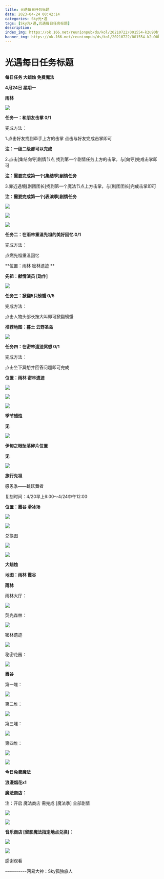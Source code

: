 ```yaml
---
title: 光遇每日任务标题
date: 2023-04-24 00:42:14
categories: Sky光•遇
tags: [Sky光•遇,光遇每日任务标题]
description: 
index_img: https://ok.166.net/reunionpub/ds/kol/20210722/001554-k2u90bj7ay.png?imageView&thumbnail=600x0&type=jpg
banner_img: https://ok.166.net/reunionpub/ds/kol/20210722/001554-k2u90bj7ay.png?imageView&thumbnail=600x0&type=jpg
---
```

# 光遇每日任务标题
**每日任务 大蜡烛 免费魔法**

 **4月24日 星期一**

 **雨林**

![](https://img.166.net/reunionpub/ds/kol/20230424/001220-t6s5n9ybje.jpg)

 **任务一：和朋友击掌 0/1**

完成方法：

1.点击好友找到牵手上方的击掌 点击与好友完成击掌即可

 **注：一级二级都可以完成**

2.点击[集结向导]剧情节点 找到第一个剧情任务上方的击掌，与[向导]完成击掌即可

 **注：需要完成第一个[集结季]剧情任务**

3.靠近遇境[剧团团长]找到第一个魔法节点上方击掌，与[剧团团长]完成击掌即可

 **注：需要完成第一个[表演季]剧情任务**

![](https://img.166.net/reunionpub/ds/kol/20230424/000115-2i93h7jn0r.jpeg)

![](https://img.166.net/reunionpub/ds/kol/20230424/000122-iju7dlsmv0.jpeg)

![](https://img.166.net/reunionpub/ds/kol/20230424/000128-8nju6tsczq.jpeg)

 **任务二：在雨林重温先祖的美好回忆 0/1**

完成方法：

点燃先祖重温回忆

 **位置：雨林 密林遗迹  **

 **先祖：献情演员 [动作]**

![](https://img.166.net/reunionpub/ds/kol/20230424/000437-6gsu2cf9kp.jpeg)

 **任务三：掀翻5只螃蟹 0/5**

完成方法：

点击人物头部长按大叫即可掀翻螃蟹

 **推荐地图：暮土 云野圣岛**

![](https://img.166.net/reunionpub/ds/kol/20230424/000455-dh5zei201b.jpg)

 **任务四：在密林遗迹冥想 0/1**

完成方法：

点击坐下冥想并回答问题即可完成

 **位置：雨林 密林遗迹**

![](https://img.166.net/reunionpub/ds/kol/20230424/000522-ol4m712whb.jpg)

![](https://img.166.net/reunionpub/ds/kol/20230424/000529-t23kjvbo01.jpg)

![](https://img.166.net/reunionpub/ds/kol/20221018/100256-wzutnocka0.png)

 **季节蜡烛**

 **无**

![](https://img.166.net/reunionpub/ds/kol/20221130/005912-5mvshq9nf3.png)

 **伊甸之眼坠落碎片位置**

 **无**

![](https://img.166.net/reunionpub/ds/kol/20230313/005012-cdpy0kr1uq.png)

 **旅行先祖**

感恩季——跳跃舞者

复刻时间：4/20早上6:00～4/24中午12:00

 **位置：霞谷 滑冰场**

![](https://img.166.net/reunionpub/ds/kol/20230419/225512-z154d0lhks.jpeg)

![](https://img.166.net/reunionpub/ds/kol/20230419/225520-7kw41eyufr.jpeg)

兑换图

![](https://img.166.net/reunionpub/ds/kol/20230421/003539-43p7ikavfj.jpeg)

![](https://img.166.net/reunionpub/ds/kol/20230313/005012-cdpy0kr1uq.png)

 **大蜡烛**

 **地图：雨林 霞谷**

 **雨林**

雨林大厅：

![](https://img.166.net/reunionpub/ds/kol/20230414/001148-hjlc2pudag.jpeg)

荧光森林：

![](https://img.166.net/reunionpub/ds/kol/20230414/001239-onpdevbq9f.jpeg)

密林遗迹

![](https://img.166.net/reunionpub/ds/kol/20230414/001418-r2tcwjazgp.jpeg)

秘密花园：

![](https://img.166.net/reunionpub/ds/kol/20230414/001316-7l6amydqhu.jpeg)

 **霞谷**

第一堆：

![](https://img.166.net/reunionpub/ds/kol/20230423/233928-2iwsupvtb9.jpeg)

第二堆：

![](https://img.166.net/reunionpub/ds/kol/20230423/233936-7qg01zs92k.jpeg)

第三堆：

![](https://img.166.net/reunionpub/ds/kol/20230423/233944-tqfc7zv68s.jpeg)

第四堆：

![](https://img.166.net/reunionpub/ds/kol/20230423/233950-zcl63y7ujt.jpeg)

![](https://img.166.net/reunionpub/ds/kol/20221018/100256-wzutnocka0.png)

 **今日免费魔法**

 **浪漫烟花x1**

 **魔法商店：**

注：开启 魔法商店 需完成 [魔法季] 全部剧情

![](https://img.166.net/reunionpub/ds/kol/20221018/100559-oibznvdtus.png)

![](https://img.166.net/reunionpub/ds/kol/20230423/235659-6wqofg3az2.jpeg)

 **音乐商店 [留影魔法指定地点兑换]：**

![](https://img.166.net/reunionpub/ds/kol/20230423/235646-rs8ob3knfd.jpeg)

 **![](https://img.166.net/reunionpub/ds/kol/20221018/100256-wzutnocka0.png)**

感谢观看

\-----------网易大神：Sky孤独旅人

